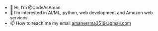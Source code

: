 - 👋 Hi, I’m @CodeAsAman
- 👀 I’m interested in AI/ML, python, web development and Amozon web services. 
- 📫 How to reach me my email amanverma3519@gmail.com
<!---
CodeAsAman/CodeAsAman is a ✨ special ✨ repository because its `README.md` (this file) appears on your GitHub profile.
You can click the Preview link to take a look at your changes.
--->
